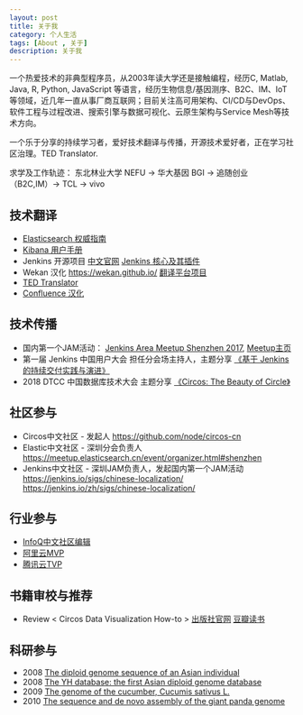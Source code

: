 ```yaml
---
layout: post
title: 关于我
category: 个人生活
tags: [About , 关于]
description: 关于我
---
```



一个热爱技术的非典型程序员，从2003年读大学还是接触编程，经历C, Matlab, Java, R, Python, JavaScript 等语言，经历生物信息/基因测序、B2C、IM、IoT等领域，近几年一直从事厂商互联网；目前关注高可用架构、CI/CD与DevOps、软件工程与过程改进、搜索引擎与数据可视化、云原生架构与Service Mesh等技术方向。

一个乐于分享的持续学习者，爱好技术翻译与传播，开源技术爱好者，正在学习社区治理。TED Translator.

求学及工作轨迹： 东北林业大学 NEFU -> 华大基因 BGI -> 追随创业（B2C,IM）-> TCL -> vivo 


## 技术翻译
* [Elasticsearch 权威指南](https://www.elastic.co/guide/cn/elasticsearch/guide/current/index.html)
* [Kibana 用户手册](https://www.elastic.co/guide/cn/kibana/current/index.html)
* Jenkins 开源项目 [中文官网](http://cn.jenkins.io)  [Jenkins 核心及其插件](https://wiki.jenkins.io/display/JENKINS/Chinese+%28Simplified%29+Translation)
* Wekan 汉化 https://wekan.github.io/    [翻译平台项目](https://www.transifex.com/wekan/wekan/dashboard/)
* [TED Translator](https://www.ted.com/profiles/555079/translator)
* [Confluence 汉化](https://confluence.atlassian.com/trans)

## 技术传播 
* 国内第一个JAM活动： [Jenkins Area Meetup Shenzhen 2017](https://www.bagevent.com/event/622502), [Meetup主页](https://www.meetup.com/Shenzhen-Jenkins-Area-Meetup/)
* 第一届 Jenkins 中国用户大会 担任分会场主持人，主题分享 [《基于 Jenkins 的持续交付实践与演进》](http://www.itdks.com/index.php/Act/apply_upgrade/id/1864/)
* 2018 DTCC 中国数据库技术大会 主题分享 [《Circos: The Beauty of Circle》](http://blog.itpub.net/31509936/viewspace-2199974/)

## 社区参与
* Circos中文社区 - 发起人 https://github.com/node/circos-cn 
* Elastic中文社区 - 深圳分会负责人  https://meetup.elasticsearch.cn/event/organizer.html#shenzhen 
* Jenkins中文社区 - 深圳JAM负责人，发起国内第一个JAM活动 https://jenkins.io/sigs/chinese-localization/  https://jenkins.io/zh/sigs/chinese-localization/ 

## 行业参与
* [InfoQ中文社区编辑](https://www.infoq.cn/profile/1277190)
* [阿里云MVP](https://mvp.aliyun.com/mvp/detail/130)
* [腾讯云TVP](https://cloud.tencent.com/tvp/89 )

## 书籍审校与推荐
* Review < Circos Data Visualization How-to > 
  [出版社官网](https://www.packtpub.com/big-data-and-business-intelligence/circos-data-visualization-how-instant)
  [豆瓣读书](https://book.douban.com/subject/20444435/)


## 科研参与 
* 2008 [The diploid genome sequence of an Asian individual](https://www.nature.com/articles/nature07484)
* 2008 [The YH database: the first Asian diploid genome database](https://academic.oup.com/nar/article-abstract/37/suppl_1/D1025/1019760)
* 2009 [The genome of the cucumber, Cucumis sativus L.](https://www.nature.com/articles/ng.475)
* 2010 [The sequence and de novo assembly of the giant panda genome](https://www.nature.com/articles/nature08696)


